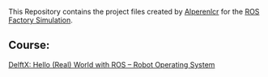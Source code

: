 This Repository contains the project files created by [Alperenlcr](https://github.com/Alperenlcr) for the [ROS Factory Simulation](https://github.com/Alperenlcr/ROS_Factory_Simulation.git).

## Course:
[DelftX: Hello (Real) World with ROS – Robot Operating System](https://www.edx.org/learn/robotics/delft-university-of-technology-hello-real-world-with-ros-robot-operating-system)
